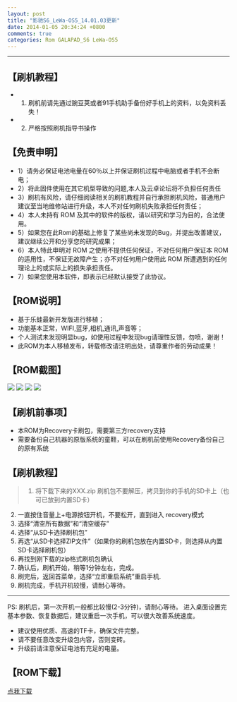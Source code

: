 ```yaml
---
layout: post
title: "影驰S6_LeWa-OS5_14.01.03更新"
date: 2014-01-05 20:34:24 +0800
comments: true
categories: Rom GALAPAD_S6 LeWa-OS5
---
```

---
【刷机教程】
----------------
* 1.  刷机前请先通过豌豆荚或者91手机助手备份好手机上的资料，以免资料丢失！
* 2.  严格按照刷机指导书操作
<!--more-->
【免责申明】
----------------
- 1）请务必保证电池电量在60％以上并保证刷机过程中电脑或者手机不会断电；
- 2）将此固件使用在其它机型导致的问题,本人及云卓论坛将不负担任何责任
- 3）刷机有风险，请仔细阅读相关的刷机教程并自行承担刷机风险，普通用户建议至当地维修站进行升级，本人不对任何刷机失败承担任何责任；
- 4）本人未持有 ROM 及其中的软件的版权，请以研究和学习为目的，合法使用。
- 5）如果您在此Rom的基础上修复了某些尚未发现的Bug，并提出改善建议，建议继续公开和分享您的研究成果；
- 6）本人特此申明对 ROM 之使用不提供任何保证，不对任何用户保证本 ROM 的适用性，不保证无故障产生；亦不对任何用户使用此 ROM 所遭遇到的任何理论上的或实际上的损失承担责任。
- 7）如果您使用本软件，即表示已经默认接受了此协议。

【ROM说明】
-----------------
- 基于乐蛙最新开发版进行移植；
- 功能基本正常，WIFI,蓝牙,相机,通讯,声音等；
- 个人测试未发现明显bug，如使用过程中发现bug请理性反馈，勿喷，谢谢！
- 此ROM为本人移植发布，转载修改请注明出处，请尊重作者的劳动成果！

【ROM截图】
-----------------
![](http://ntu.me/di/LV3CR/screenshot.png)
![](http://ntu.me/di/JK93M/screenshot2.png)
![](http://ntu.me/di/3LIAA/screenshot1.png)
![](http://ntu.me/di/YLFEA/screenshot3.png)

【刷机前事项】
----------------
- 本ROM为Recovery卡刷包，需要第三方recovery支持
- 需要备份自己机器的原版系统的童鞋，可以在刷机前使用Recovery备份自己的原有系统
    
【刷机教程】
----------------

>1. 将下载下来的XXX.zip 刷机包不要解压，拷贝到你的手机的SD卡上（也可已放到内置SD卡）
2. 一直按住音量上+电源按钮开机，不要松开，直到进入 recovery模式
3. 选择“清空所有数据”和“清空缓存”
4. 选择“从SD卡选择刷机包”
5. 再选“从SD卡选择ZIP文件”（如果你的刷机包放在内置SD卡，则选择从内置SD卡选择刷机包）
6. 再找到刚下载的zip格式刷机包确认
7. 确认后，刷机开始，稍等1分钟左右，完成。
8. 刷完后，返回首菜单，选择“立即重启系统”重启手机.
9. 刷机完成，手机开机较慢，请耐心等待。  

-----------
PS: 刷机后，第一次开机一般都比较慢(2-3分钟)，请耐心等待。 进入桌面设置完基本参数、恢复数据后，建议重启一次手机，可以很大改善系统速度。

- 建议使用优质、高速的TF卡，确保文件完整。
- 请不要任意改变升级包内容，否则变砖。
- 升级前请注意保证电池有充足的电量。

【ROM下载】
-----------------
[点我下载](https://s.yunio.com/MN7n0h)

